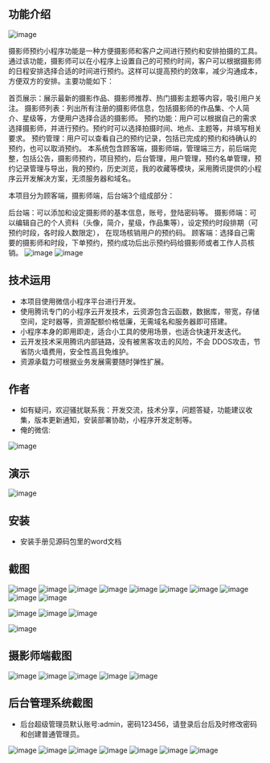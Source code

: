 ## 功能介绍 
![image](https://github.com/nanbouking/WePhoto/assets/96864248/c7838020-870c-4fef-970a-bf520564f62e)

 摄影师预约小程序功能是一种方便摄影师和客户之间进行预约和安排拍摄的工具。通过该功能，摄影师可以在小程序上设置自己的可预约时间，客户可以根据摄影师的日程安排选择合适的时间进行预约。这样可以提高预约的效率，减少沟通成本，方便双方的安排。主要功能如下：

首页展示：展示最新的摄影作品、摄影师推荐、热门摄影主题等内容，吸引用户关注。
摄影师列表：列出所有注册的摄影师信息，包括摄影师的作品集、个人简介、星级等，方便用户选择合适的摄影师。
预约功能：用户可以根据自己的需求选择摄影师，并进行预约。预约时可以选择拍摄时间、地点、主题等，并填写相关要求。
预约管理：用户可以查看自己的预约记录，包括已完成的预约和待确认的预约，也可以取消预约。
本系统包含顾客端，摄影师端，管理端三方，前后端完整，包括公告，摄影师预约，项目预约，后台管理，用户管理，预约名单管理，预约记录管理与导出，我的预约，历史浏览，我的收藏等模块，采用腾讯提供的小程序云开发解决方案，无须服务器和域名。

本项目分为顾客端，摄影师端，后台端3个组成部分：

后台端：可以添加和设定摄影师的基本信息，账号，登陆密码等。
摄影师端：可以编辑自己的个人资料（头像，简介，星级，作品集等），设定预约时段排期（可预约时段，各时段人数限定）， 在现场核销用户的预约码。
顾客端：选择自己需要的摄影师和时段，下单预约，预约成功后出示预约码给摄影师或者工作人员核销。
![image](https://github.com/nanbouking/WePhoto/assets/96864248/4031a004-cdb9-4945-94ab-a345f6c7d07b)
![image](https://github.com/nanbouking/WePhoto/assets/96864248/6c95c80b-93b3-441a-8996-1cd3e344bdac)


## 技术运用
- 本项目使用微信小程序平台进行开发。
- 使用腾讯专门的小程序云开发技术，云资源包含云函数，数据库，带宽，存储空间，定时器等，资源配额价格低廉，无需域名和服务器即可搭建。
- 小程序本身的即用即走，适合小工具的使用场景，也适合快速开发迭代。
- 云开发技术采用腾讯内部链路，没有被黑客攻击的风险，不会 DDOS攻击，节省防火墙费用，安全性高且免维护。
- 资源承载力可根据业务发展需要随时弹性扩展。  



## 作者
- 如有疑问，欢迎骚扰联系我：开发交流，技术分享，问题答疑，功能建议收集，版本更新通知，安装部署协助，小程序开发定制等。
- 俺的微信: 
 
![image](https://github.com/nanbouking/WePhoto/assets/96864248/ec23b94b-5e58-4665-a96f-c1d8cc4e029e)



## 演示 
 ![image](https://github.com/nanbouking/WePhoto/assets/96864248/798fd41f-e43f-40b5-9b9c-69f24f041f68)


## 安装

- 安装手册见源码包里的word文档 


## 截图

![image](https://github.com/nanbouking/WePhoto/assets/96864248/e23061ab-d734-420e-b45d-aadcd373f907)
![image](https://github.com/nanbouking/WePhoto/assets/96864248/6d3f77a5-3cc1-409c-b17b-fe4aaf69b986)
![image](https://github.com/nanbouking/WePhoto/assets/96864248/6da96a34-2c00-436f-808a-fbe918136b03)
![image](https://github.com/nanbouking/WePhoto/assets/96864248/81a5b8d3-255d-497a-93a8-8259f540012f)
![image](https://github.com/nanbouking/WePhoto/assets/96864248/6eb7138c-fbfa-4ebc-a25e-45d5f0705d85)
![image](https://github.com/nanbouking/WePhoto/assets/96864248/a5f9b6d4-7a78-456f-9d66-db47ee0f193d)
![image](https://github.com/nanbouking/WePhoto/assets/96864248/e7f6bba9-b839-4890-a4e2-9091aec6b126)
![image](https://github.com/nanbouking/WePhoto/assets/96864248/1d65f0a1-d9eb-4090-9317-61e18f9ec53c)
![image](https://github.com/nanbouking/WePhoto/assets/96864248/bdcf9e6f-7ecc-4c30-80a8-50c3273d7670)
![image](https://github.com/nanbouking/WePhoto/assets/96864248/62000d44-98ce-469c-8bdd-91b03b65628f)

![image](https://github.com/nanbouking/WePhoto/assets/96864248/a73e26e8-1e82-4426-8cca-1ca84f8983ef)
![image](https://github.com/nanbouking/WePhoto/assets/96864248/f0743137-85a4-4bc8-b381-73e594a6399f)
![image](https://github.com/nanbouking/WePhoto/assets/96864248/62292537-f895-40b0-a080-0b2ea3d5f909)

![image](https://github.com/nanbouking/WePhoto/assets/96864248/1f2b226f-dcd5-4302-a015-f6e14081d110)

## 摄影师端截图
![image](https://github.com/nanbouking/WePhoto/assets/96864248/3e577fc9-2ab8-4bb6-aaca-3df4636b3e59)
![image](https://github.com/nanbouking/WePhoto/assets/96864248/3b62be2e-2200-483d-90ba-12f0a2cf3046)
![image](https://github.com/nanbouking/WePhoto/assets/96864248/a19097fd-cdd8-4233-8598-1ff7e19e8c0b)
![image](https://github.com/nanbouking/WePhoto/assets/96864248/eeac683b-875f-435d-9c28-e047cf7ca3e6)
![image](https://github.com/nanbouking/WePhoto/assets/96864248/a8f824eb-db49-499d-b176-e3aab26cbc4b)


 

## 后台管理系统截图 
- 后台超级管理员默认账号:admin，密码123456，请登录后台后及时修改密码和创建普通管理员。

![image](https://github.com/nanbouking/WePhoto/assets/96864248/14e3bddc-f583-4caa-a11b-50f9e51d6f95)
![image](https://github.com/nanbouking/WePhoto/assets/96864248/9a46b5cc-f538-4c3a-8fd3-2e77a051cb9a)
![image](https://github.com/nanbouking/WePhoto/assets/96864248/00f3b76e-f015-472e-a521-ca7623d5871d)
![image](https://github.com/nanbouking/WePhoto/assets/96864248/386bb24c-88fd-4cff-bd85-06d1a250688d)
![image](https://github.com/nanbouking/WePhoto/assets/96864248/2548fad2-234d-4067-bb5e-e6a69e143a07)
![image](https://github.com/nanbouking/WePhoto/assets/96864248/89f35094-e71f-4753-8ac3-5dc5548abaf3)
![image](https://github.com/nanbouking/WePhoto/assets/96864248/e0c207e6-d2a3-40bf-8fc6-21a5232e9cf1)





